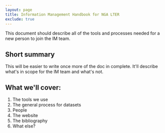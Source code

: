 ```yaml
---
layout: page
title: Information Management Handbook for NGA LTER
exclude: true
---
```

This document should describe all of the tools and processes needed for a new person to join the IM team. 

## Short summary

This will be easier to write once more of the doc in complete. It'll describe what's in scope for the IM team and what's not. 

## What we'll cover:
1. The tools we use
2. The general process for datasets
3. People
4. The website
5. The bibliography
6. What else?
